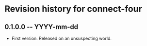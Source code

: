 # Revision history for connect-four

## 0.1.0.0 -- YYYY-mm-dd

* First version. Released on an unsuspecting world.

